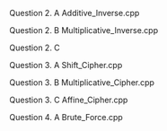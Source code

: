 Question 2. A Additive_Inverse.cpp

Question 2. B Multiplicative_Inverse.cpp

Question 2. C 

Question 3. A Shift_Cipher.cpp

Question 3. B Multiplicative_Cipher.cpp

Question 3. C Affine_Cipher.cpp

Question 4. A  Brute_Force.cpp

